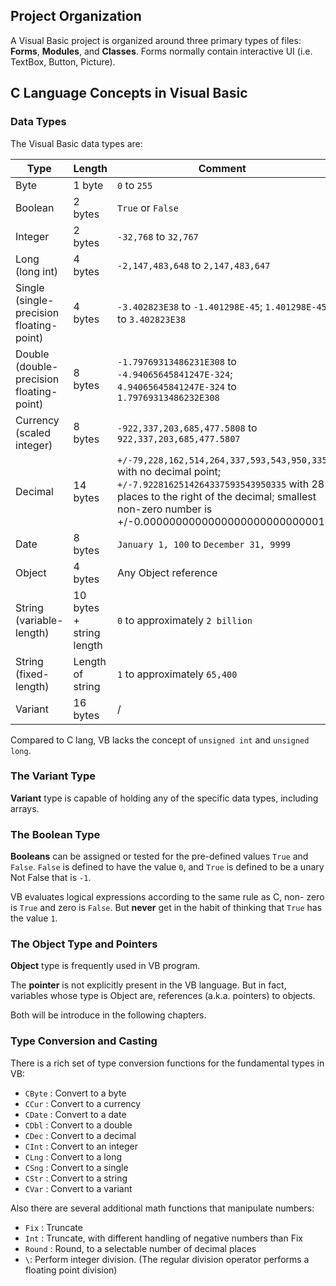 ## Project Organization

A Visual Basic project is organized around three primary types of files: **Forms**, **Modules**, and **Classes**. Forms normally contain interactive UI (i.e. TextBox, Button, Picture).

## C Language Concepts in Visual Basic

### Data Types

The Visual Basic data types are:

| Type                                     | Length                   | Comment                                                                                                                                                                                                          |
| ---------------------------------------- | ------------------------ | ---------------------------------------------------------------------------------------------------------------------------------------------------------------------------------------------------------------- |
| Byte                                     | 1 byte                   | `0` to `255`                                                                                                                                                                                                     |
| Boolean                                  | 2 bytes                  | `True` or `False`                                                                                                                                                                                                |
| Integer                                  | 2 bytes                  | `-32,768` to `32,767`                                                                                                                                                                                            |
| Long (long int)                          | 4 bytes                  | `-2,147,483,648` to `2,147,483,647`                                                                                                                                                                              |
| Single (single-precision floating-point) | 4 bytes                  | `-3.402823E38` to `-1.401298E-45`; `1.401298E-45` to `3.402823E38`                                                                                                                                               |
| Double (double-precision floating-point) | 8 bytes                  | `-1.79769313486231E308` to `-4.94065645841247E-324`; `4.94065645841247E-324` to `1.79769313486232E308`                                                                                                           |
| Currency (scaled integer)                | 8 bytes                  | `-922,337,203,685,477.5808` to `922,337,203,685,477.5807`                                                                                                                                                        |
| Decimal                                  | 14 bytes                 | `+/-79,228,162,514,264,337,593,543,950,335` with no decimal point; `+/-7.9228162514264337593543950335` with 28 places to the right of the decimal; smallest non-zero number is +/-0.0000000000000000000000000001 |
| Date                                     | 8 bytes                  | `January 1, 100` to `December 31, 9999`                                                                                                                                                                          |
| Object                                   | 4 bytes                  | Any Object reference                                                                                                                                                                                             |
| String (variable-length)                 | 10 bytes + string length | `0` to approximately `2 billion`                                                                                                                                                                                 |
| String (fixed-length)                    | Length of string         | `1` to approximately `65,400`                                                                                                                                                                                    |
| Variant                                  | 16 bytes                 | /                                                                                                                                                                                                                |

Compared to C lang, VB lacks the concept of `unsigned int` and `unsigned long`.

### The Variant Type

**Variant** type is capable of holding any of the specific data types, including arrays.

### The Boolean Type

**Booleans** can be assigned or tested for the pre-defined values `True` and `False`. `False` is defined to have the value `0`, and `True` is defined to be a unary Not False that is `-1`.

VB evaluates logical expressions according to the same rule as C, non-
zero is `True` and zero is `False`. But **never** get in the habit of thinking that `True` has the value `1`.

### The Object Type and Pointers

**Object** type is frequently used in VB program.

The **pointer** is not explicitly present in the VB language. But in fact, variables whose type is Object are, references (a.k.a. pointers) to objects.

Both will be introduce in the following chapters.

### Type Conversion and Casting

There is a rich set of type conversion functions for the
fundamental types in VB:

- `CByte` : Convert to a byte
- `CCur` : Convert to a currency
- `CDate` : Convert to a date
- `CDbl` : Convert to a double
- `CDec` : Convert to a decimal
- `CInt` : Convert to an integer
- `CLng` : Convert to a long
- `CSng` : Convert to a single
- `CStr` : Convert to a string
- `CVar` : Convert to a variant

Also there are several additional math functions that manipulate numbers:

- `Fix` : Truncate
- `Int` : Truncate, with different handling of negative numbers than Fix
- `Round` : Round, to a selectable number of decimal places
- `\`: Perform integer division. (The regular division operator performs a floating point division)

